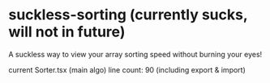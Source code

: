 # suckless-sorting (currently sucks, will not in future)
A suckless way to view your array sorting speed without burning your eyes!

current Sorter.tsx (main algo) line count: 90 (including export & import)
